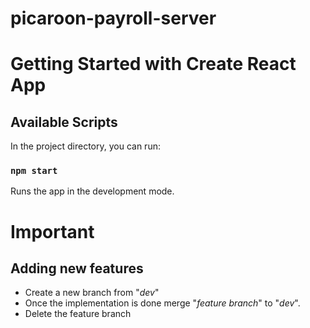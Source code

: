 # picaroon-payroll-server

# Getting Started with Create React App

## Available Scripts

In the project directory, you can run:

### `npm start`

Runs the app in the development mode.

# Important

## Adding new features
* Create a new branch from "_dev_"
* Once the implementation is done merge "_feature branch_" to "_dev_".
* Delete the feature branch

